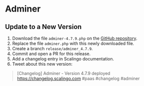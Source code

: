 # Adminer

## Update to a New Version

1. Download the file `adminer-4.7.9.php` on the [GitHub repository](https://github.com/vrana/adminer/releases).
2. Replace the file `adminer.php` with this newly downloaded file.
3. Create a branch `release/adminer_4.7.9`.
4. Commit and open a PR for this release.
5. Add a changelog entry in Scalingo documentation.
6. Tweet about this new version:

> [Changelog] Adminer - Version 4.7.9 deployed https://changelog.scalingo.com #paas #changelog #adminer
